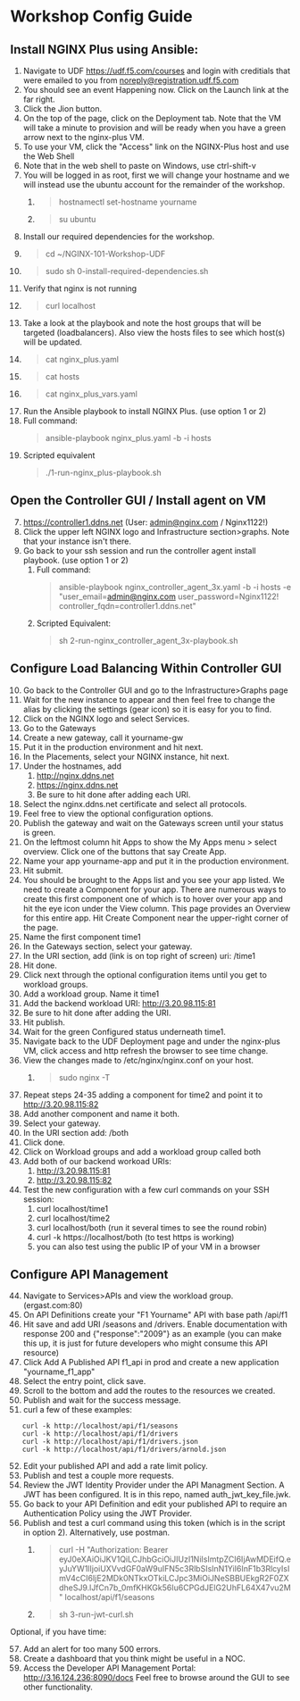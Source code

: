 # Workshop Config Guide

## Install NGINX Plus using Ansible:

1. Navigate to UDF <https://udf.f5.com/courses> and login with creditials that were emailed to you from noreply@registration.udf.f5.com
2. You should see an event Happening now. Click on the Launch link at the far right.
3. Click the Jion button.
4. On the top of the page, click on the Deployment tab. Note that the VM will take a minute to provision and will be ready when you have a green arrow next to the nginx-plus VM.
5. To use your VM, click the "Access" link on the NGINX-Plus host and use the Web Shell
6. Note that in the web shell to paste on Windows, use ctrl-shift-v
7. You will be logged in as root, first we will change your hostname and we will instead use the ubuntu account for the remainder of the workshop.
   1. >hostnamectl set-hostname yourname
   2. >su ubuntu
9.  Install our required dependencies for the workshop.
   2. >cd ~/NGINX-101-Workshop-UDF
   3. >sudo sh 0-install-required-dependencies.sh
10. Verify that nginx is not running
   4. >curl localhost
11. Take a look at the playbook and note the host groups that will be targeted (loadbalancers). Also view the hosts files to see which host(s) will be updated. 
   5. >cat nginx_plus.yaml
   6. >cat hosts
   7. >cat nginx_plus_vars.yaml
12. Run the Ansible playbook to install NGINX Plus. (use option 1 or 2)
   8. Full command: 
         >ansible-playbook nginx_plus.yaml -b -i hosts
   9. Scripted equivalent
         >./1-run-nginx_plus-playbook.sh

## Open the Controller GUI / Install agent on VM

7. <https://controller1.ddns.net> (User: admin@nginx.com / Nginx1122!)
8. Click the upper left NGINX logo and Infrastructure section>graphs. Note that your instance isn't there. 
9.  Go back to your ssh session and run the controller agent install playbook. (use option 1 or 2)
    1. Full command: 
       >ansible-playbook nginx_controller_agent_3x.yaml -b -i hosts -e "user_email=admin@nginx.com user_password=Nginx1122! controller_fqdn=controller1.ddns.net"
    2. Scripted Equivalent: 
       >sh 2-run-nginx_controller_agent_3x-playbook.sh

## Configure Load Balancing Within Controller GUI

10. Go back to the Controller GUI and go to the Infrastructure>Graphs page
11. Wait for the new instance to appear and then feel free to change the alias by clicking the settings (gear icon) so it is easy for you to find.
12. Click on the NGINX logo and select Services. 
13. Go to the Gateways
14. Create a new gateway, call it yourname-gw
15. Put it in the production environment and hit next.
16. In the Placements, select your NGINX instance, hit next.
17. Under the hostnames, add 
    1.  http://nginx.ddns.net 
    2.  https://nginx.ddns.net 
    3.  Be sure to hit done after adding each URI.
18. Select the nginx.ddns.net certificate and select all protocols.
19. Feel free to view the optional configuration options.
20. Publish the gateway and wait on the Gateways screen until your status is green.
21. On the leftmost column hit Apps to show the My Apps menu > select overview. Click one of the buttons that say Create App.
22. Name your app yourname-app and put it in the production environment. 
23. Hit submit.
24. You should be brought to the Apps list and you see your app listed. We need to create a Component for your app. There are numerous ways to create this first component one of which is to hover over your app and hit the eye icon under the View column. This page provides an Overview for this entire app. Hit Create Component near the upper-right corner of the page.
25. Name the first component time1
26. In the Gateways section, select your gateway.
27. In the URI section, add (link is on top right of screen) uri: /time1
28. Hit done. 
29. Click next through the optional configuration items until you get to workload groups.
30. Add a workload group. Name it time1
31. Add the backend workload URI: http://3.20.98.115:81
32. Be sure to hit done after adding the URI.
33. Hit publish.
34. Wait for the green Configured status underneath time1. 
35. Navigate back to the UDF Deployment page and under the nginx-plus VM, click access and http refresh the browser to see time change.
36. View the changes made to /etc/nginx/nginx.conf on your host. 
    1.  >sudo nginx -T
37. Repeat steps 24-35 adding a component for time2 and point it to http://3.20.98.115:82
38. Add another component and name it both.
39. Select your gateway. 
40. In the URI section add: /both 
41. Click done.
42. Click on Workload groups and add a workload group called both
43. Add both of our backend workoad URIs:
    1.  http://3.20.98.115:81
    2.  http://3.20.98.115:82
44. Test the new configuration with a few curl commands on your SSH session:
    1.  curl localhost/time1
    2.  curl localhost/time2
    3.  curl localhost/both (run it several times to see the round robin)
    4.  curl -k https://localhost/both (to test https is working)
    5.  you can also test using the public IP of your VM in a browser

## Configure API Management

44. Navigate to Services>APIs and view the workload group. (ergast.com:80)
45. On API Definitions create your "F1 Yourname" API with base path /api/f1
46. Hit save and add URI /seasons and /drivers. Enable documentation with response 200 and {"response":"2009"} as an example (you can make this up, it is just for future developers who might consume this API resource)
47. Click Add A Published API f1_api in prod and create a new application "yourname_f1_app"
48. Select the entry point, click save.
49. Scroll to the bottom and add the routes to the resources we created.
50. Publish and wait for the success message.
51. curl a few of these examples:
```
   curl -k http://localhost/api/f1/seasons
   curl -k http://localhost/api/f1/drivers
   curl -k http://localhost/api/f1/drivers.json
   curl -k http://localhost/api/f1/drivers/arnold.json
```

52. Edit your published API and add a rate limit policy.
53. Publish and test a couple more requests.
54. Review the JWT Identity Provider under the API Managment Section. A JWT has been configured. It is in this repo, named auth_jwt_key_file.jwk.
55. Go back to your API Definition and edit your published API to require an Authentication Policy using the JWT Provider. 
56. Publish and test a curl command using this token (which is in the script in option 2). Alternatively, use postman.
    1.  >curl -H "Authorization: Bearer eyJ0eXAiOiJKV1QiLCJhbGciOiJIUzI1NiIsImtpZCI6IjAwMDEifQ.eyJuYW1lIjoiUXVvdGF0aW9uIFN5c3RlbSIsInN1YiI6InF1b3RlcyIsImV4cCI6IjE2MDk0NTkxOTkiLCJpc3MiOiJNeSBBUEkgR2F0ZXdheSJ9.lJfCn7b_0mfKHKGk56Iu6CPGdJElG2UhFL64X47vu2M" localhost/api/f1/seasons
    2.  >sh 3-run-jwt-curl.sh



Optional, if you have time:

57. Add an alert for too many 500 errors.
58. Create a dashboard that you think might be useful in a NOC.
59. Access the Developer API Management Portal: <http://3.16.124.236:8090/docs>
Feel free to browse around the GUI to see other functionality. 
